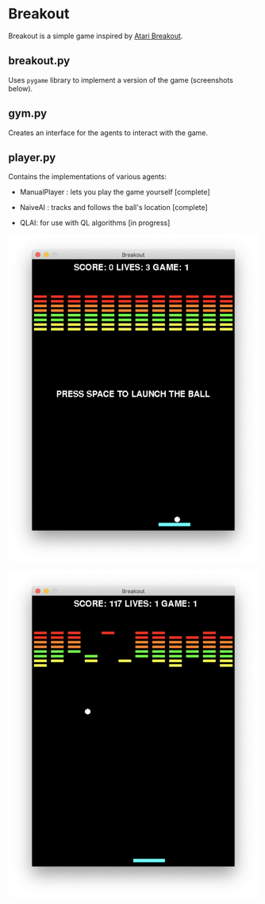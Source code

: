 # Breakout

Breakout is a simple game inspired by [Atari Breakout](https://en.wikipedia.org/wiki/Breakout_(video_game)).

## breakout.py

Uses `pygame` library to implement a version of the game (screenshots below).

## gym.py

Creates an interface for the agents to interact with the game.

## player.py

Contains the implementations of various agents:

- ManualPlayer : lets you play the game yourself [complete]

- NaiveAI : tracks and follows the ball's location [complete]

- QLAI: for use with QL algorithms [in progress]

![start_game](imgs/start_game.png "start_game")

![mid_game](imgs/mid_game.png "mid_game")
